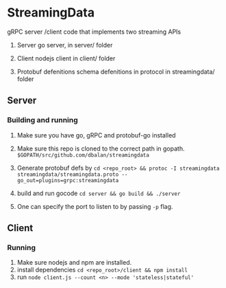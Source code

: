 # StreamingData

gRPC server /client code that implements two streaming APIs

1. Server 
go server, in server/ folder

2. Client
nodejs client in client/ folder

3. Protobuf defenitions
schema defenitions in protocol in streamingdata/ folder


## Server
### Building and running
1. Make sure you have go, gRPC and protobuf-go installed
2. Make sure this repo is cloned to the correct path in gopath.
`$GOPATH/src/github.com/dbalan/streamingdata`
3. Generate protobuf defs by 
`cd <repo_root> && protoc -I streamingdata streamingdata/streamingdata.proto --go_out=plugins=grpc:streamingdata`

4. build and run gocode
`cd server && go build && ./server`

5. One can specify the port to listen to by passing `-p` flag.

## Client
### Running
1. Make sure nodejs and npm are installed.
2. install dependencies `cd <repo_root>/client && npm install`
3. run `node client.js --count <n> --mode 'stateless|stateful'`
